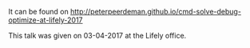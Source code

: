 It can be found on http://peterpeerdeman.github.io/cmd-solve-debug-optimize-at-lifely-2017

This talk was given on 03-04-2017 at the Lifely office.

